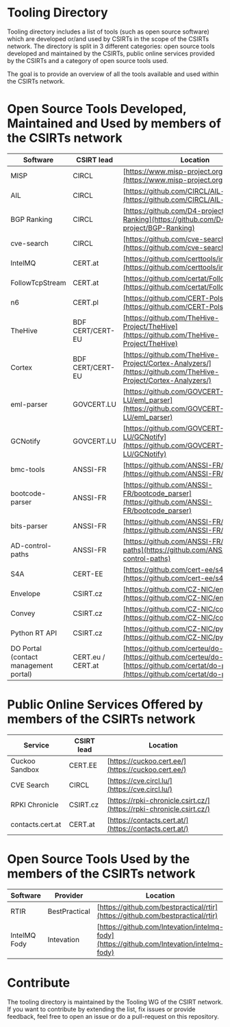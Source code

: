 # Tooling Directory

Tooling directory includes a list of tools (such as open source software) which
are developed or/and used by CSIRTs in the scope of the CSIRTs network. The directory
is split in 3 different categories: open source tools developed and maintained by
the CSIRTs, public online services provided by the CSIRTs and a category of open source tools used.

The goal is to provide an overview of all the tools available and used within the CSIRTs network.

# Open Source Tools Developed, Maintained and Used by members of the CSIRTs network

|Software|CSIRT lead|Location|
|--- |--- |---|
|MISP|CIRCL|[https://www.misp-project.org/](https://www.misp-project.org/])|
|AIL|CIRCL|[https://github.com/CIRCL/AIL-framework](https://github.com/CIRCL/AIL-framework)|
|BGP Ranking|CIRCL|[https://github.com/D4-project/BGP-Ranking](https://github.com/D4-project/BGP-Ranking)|
|cve-search|CIRCL|[https://github.com/cve-search/](https://github.com/cve-search/)|
|IntelMQ|CERT.at|[https://github.com/certtools/intelmq](https://github.com/certtools/intelmq])|
|FollowTcpStream|CERT.at|[https://github.com/certat/FollowTcpStream](https://github.com/certat/FollowTcpStream)|
|n6|CERT.pl|[https://github.com/CERT-Polska/n6](https://github.com/CERT-Polska/n6)|
|TheHive|BDF CERT/CERT-EU|[https://github.com/TheHive-Project/TheHive](https://github.com/TheHive-Project/TheHive)|
|Cortex|BDF CERT/CERT-EU|[https://github.com/TheHive-Project/Cortex-Analyzers/](https://github.com/TheHive-Project/Cortex-Analyzers/)|
|eml-parser|GOVCERT.LU|[https://github.com/GOVCERT-LU/eml_parser](https://github.com/GOVCERT-LU/eml_parser)|
|GCNotify|GOVCERT.LU|[https://github.com/GOVCERT-LU/GCNotify](https://github.com/GOVCERT-LU/GCNotify)|
|bmc-tools|ANSSI-FR|[https://github.com/ANSSI-FR/bmc-tools](https://github.com/ANSSI-FR/bmc-tools)|
|bootcode-parser|ANSSI-FR|[https://github.com/ANSSI-FR/bootcode_parser](https://github.com/ANSSI-FR/bootcode_parser)|
|bits-parser|ANSSI-FR|[https://github.com/ANSSI-FR/bits_parser](https://github.com/ANSSI-FR/bits_parser)|
|AD-control-paths|ANSSI-FR|[https://github.com/ANSSI-FR/AD-control-paths](https://github.com/ANSSI-FR/AD-control-paths)|
|S4A|CERT-EE|[https://github.com/cert-ee/s4a](https://github.com/cert-ee/s4a)|
|Envelope|CSIRT.cz|[https://github.com/CZ-NIC/envelope](https://github.com/CZ-NIC/envelope)|
|Convey|CSIRT.cz|[https://github.com/CZ-NIC/convey](https://github.com/CZ-NIC/convey)|
|Python RT API|CSIRT.cz|[https://github.com/CZ-NIC/python-rt](https://github.com/CZ-NIC/python-rt)
|DO Portal (contact management portal)|CERT.eu / CERT.at|[https://github.com/certeu/do-portal](https://github.com/certeu/do-portal) / [https://github.com/certat/do-portal](https://github.com/certat/do-portal)|


# Public Online Services Offered by members of the CSIRTs network

|Service|CSIRT lead|Location|
|---|---|---|
|Cuckoo Sandbox|CERT.EE|[https://cuckoo.cert.ee/](https://cuckoo.cert.ee/)|
|CVE Search|CIRCL|[https://cve.circl.lu/](https://cve.circl.lu/)|
|RPKI Chronicle|CSIRT.cz|[https://rpki-chronicle.csirt.cz/](https://rpki-chronicle.csirt.cz/)|
|contacts.cert.at|CERT.at|[https://contacts.cert.at/](https://contacts.cert.at/)|

# Open Source Tools Used by the members of the CSIRTs network

|Software|Provider|Location|
|---|---|---|
|RTIR|BestPractical|[https://github.com/bestpractical/rtir](https://github.com/bestpractical/rtir)|
|IntelMQ Fody|Intevation|[https://github.com/Intevation/intelmq-fody](https://github.com/Intevation/intelmq-fody)|


# Contribute

The tooling directory is maintained by the Tooling WG of the CSIRT network. If you want to contribute by extending
the list, fix issues or provide feedback, feel free to open an issue or do a pull-request on this repository.

